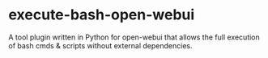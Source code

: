 # execute-bash-open-webui
A tool plugin written in Python for open-webui that allows the full execution of bash cmds &amp; scripts without external dependencies.
